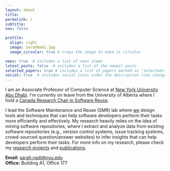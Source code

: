```yaml
---
layout: about
title:
permalink: /
subtitle: 
nav: false

profile:
  align: right
  image: SarahNadi.jpg
  image_circular: true # crops the image to make it circular

news: true  # includes a list of news items
latest_posts: false  # includes a list of the newest posts
selected_papers: true # includes a list of papers marked as "selected={true}"
social: true  # includes social icons under the description (can change location from about.html)
---
```


I am an Associate Professor of Computer Science at [New York University Abu Dhabi](https://nyuad.nyu.edu/en/). I'm currently on leave from the University of Alberta where I hold a [Canada Research Chair in Software Reuse](http://www.chairs-chaires.gc.ca/chairholders-titulaires/profile-eng.aspx?profileId=4393). 

I lead the Software Maintenance and Reuse (SMR) lab where [we](/members) design tools and techniques that can help software developers perform their tasks more efficiently and effectively. My research heavily relies on the idea of mining software repositories, where I extract and analyze data from existing software repositories (e.g., version control systems, issue tracking systems, crowd-sourced question/answer websites) to infer insights that can help developers perform their tasks. For more info on my research, please check my [research projects](/projects/) and [publications](/publications).

**Email:** [sarah.nadi@nyu.edu](mailto:sarah.nadi@nyu.edu)<br/>
**Office:** Building A1, Office 177